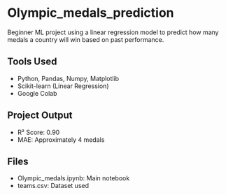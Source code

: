 # Olympic_medals_prediction
Beginner ML project using a linear regression model to predict how many medals a country will win based on past performance.

## Tools Used
- Python, Pandas, Numpy, Matplotlib
- Scikit-learn (Linear Regression)
- Google Colab

## Project Output
- R² Score: 0.90 
- MAE:  Approximately 4 medals

## Files
- Olympic_medals.ipynb: Main notebook
- teams.csv: Dataset used

